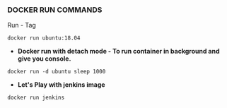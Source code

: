 ### DOCKER RUN COMMANDS

Run - Tag

```
docker run ubuntu:18.04
```
* **Docker run with detach mode - To run container in background and give you console.**

```
docker run -d ubuntu sleep 1000
```

* **Let's Play with jenkins image**

```
docker run jenkins

```


